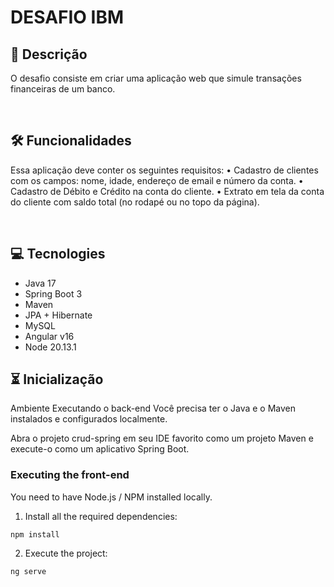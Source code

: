 
#  DESAFIO IBM

## 📖  Descrição
O desafio consiste em criar uma aplicação web que simule transações financeiras de um banco.


<br/>

## 🛠️ Funcionalidades

Essa aplicação deve conter os seguintes requisitos:
• Cadastro de clientes com os campos: nome, idade, endereço de email e número da conta.
• Cadastro de Débito e Crédito na conta do cliente.
• Extrato em tela da conta do cliente com saldo total (no rodapé ou no topo da página).
  

<br/>


## 💻 Tecnologies

- Java 17
- Spring Boot 3 
- Maven
- JPA + Hibernate
- MySQL
- Angular v16
- Node 20.13.1


## ⏳ Inicialização

Ambiente
Executando o back-end
Você precisa ter o Java e o Maven instalados e configurados localmente.

Abra o projeto crud-spring em seu IDE favorito como um projeto Maven e execute-o como um aplicativo Spring Boot.

### Executing the front-end

You need to have Node.js / NPM installed locally.

1. Install all the required dependencies:

```
npm install
```

2. Execute the project:

```
ng serve
```



